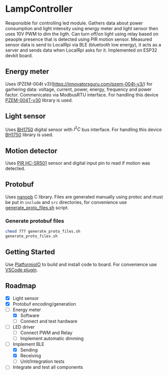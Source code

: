 # LampController
Responsible for controlling led module. Gathers data about power consumption and light intensity using energy meter and light sensor then uses 10V PWM to dim the ligth. Can turn off/on light using relay based on peaople presence that is detected using PIR motion sensor. Measured sensor data is send to LocalRpi via BLE (bluetooth low energy), it acts as a server and sends data when LocalRpi asks for it. Implemented on ESP32 devkit board.

## Energy meter
Uses (PZEM-004t v3)(https://innovatorsguru.com/pzem-004t-v3/) for garhering data: voltage, current, power, energy, frequency and power factor. Commenicates via ModbusRTU interface. For handling this device [PZEM-004T-v30](https://github.com/mandulaj/PZEM-004T-v30) library is used.

## Light sensor
Uses [BH1750](https://www.instructables.com/BH1750-Digital-Light-Sensor/) digital sensor with $I^2C$ bus interface. For handling this device [BH1750](https://www.arduino.cc/reference/en/libraries/bh1750/) library is used.

## Motion detector
Uses [PIR HC-SR501](https://pl.aliexpress.com/item/1005004590066028.html?_randl_currency=PLN&_randl_shipto=PL&src=google&src=google&albch=shopping&acnt=494-037-6276&slnk=&plac=&mtctp=&albbt=Google_7_shopping&albagn=888888&isSmbAutoCall=false&needSmbHouyi=false&albcp=12824521326&albag=128205084664&trgt=1656642000201&crea=pl1005004590066028&netw=u&device=c&albpg=1656642000201&albpd=pl1005004590066028&aff_fcid=9b1cf1dd5e99490796fb7089450ef3d1-1666301188297-00947-UneMJZVf&aff_fsk=UneMJZVf&aff_platform=aaf&sk=UneMJZVf&aff_trace_key=9b1cf1dd5e99490796fb7089450ef3d1-1666301188297-00947-UneMJZVf&terminal_id=aa3c6fdbcada49bc91894f6653546c17&afSmartRedirect=y) sensor and digital input pin to read if motion was detected.

## Protobuf
Uses [nanopb](https://jpa.kapsi.fi/nanopb/) C library. Files are generated manually using protoc and must be put in `include` and `src` directories, for convenience use [generate_proto_files.sh](generate_proto_files.sh) script.

### Generate protobuf files
```bash
chmod 777 generate_proto_files.sh
generate_proto_files.sh
```

## Getting Started
Use [PlatformioIO](https://platformio.org/) to build and install code to board. For convenience use [VSCode plugin](https://platformio.org/install/ide?install=vscode).

## Roadmap
- [x] Light sensor
- [x] Protobuf encoding/generation
- [ ] Energy meter
    - [x] Software
    - [ ] Connect and test hardware
- [ ] LED driver
    - [ ] Connect PWM and Relay
    - [ ] Implement automatic dimming
- [ ] Implement BLE
    - [x] Sending
    - [x] Receiving
    - [ ] Unit/Integration tests
- [ ] Integrate and test all components
